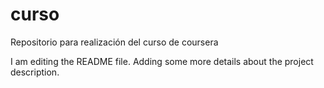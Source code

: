 # curso
Repositorio para realización del curso de coursera

I am editing the README file. Adding some more details about the project description.
